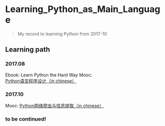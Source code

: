 # Learning_Python_as_Main_Language

> My record to learning Python from 2017-10

## Learning path

### 2017.08

Ebook: Learn Python the Hard Way
Mooc: [Python语言程序设计（in chinese）](http://www.icourse163.org/learn/BIT-268001)

### 2017.10

Mooc: [Python网络爬虫与信息提取（in chinese）](http://www.icourse163.org/learn/BIT-1001870001)
 
### to be continued!

